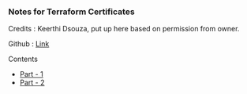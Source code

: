 ### Notes for Terraform Certificates

Credits : Keerthi Dsouza, put up here based on permission from owner.

Github : [Link](https://github.com/KSD-26/Terraform)

Contents

- [Part - 1](part1.md)
- [Part - 2](part2.md)